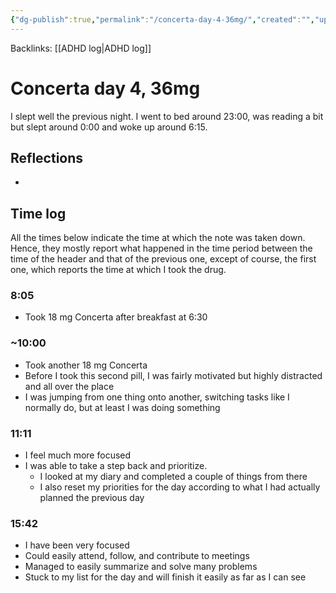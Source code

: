 ```yaml
---
{"dg-publish":true,"permalink":"/concerta-day-4-36mg/","created":"","updated":""}
---
```


Backlinks: [[ADHD log\|ADHD log]]

# Concerta day 4, 36mg
I slept well the previous night. I went to bed around 23:00, was reading a bit but slept around 0:00 and woke up around 6:15.

## Reflections
- 

## Time log
All the times below indicate the time at which the note was taken down. Hence, they mostly report what happened in the time period between the time of the header and that of the previous one, except of course, the first one, which reports the time at which I took the drug.

### 8:05
- Took 18 mg Concerta after breakfast at 6:30

### ~10:00
- Took another 18 mg Concerta
- Before I took this second pill, I was fairly motivated but highly distracted and all over the place
- I was jumping from one thing onto another, switching tasks like I normally do, but at least I was doing something

### 11:11
- I feel much more focused
- I was able to take a step back and prioritize.
	- I looked at my diary and completed a couple of things from there
	- I also reset my priorities for the day according to what I had actually planned the previous day

### 15:42
- I have been very focused
- Could easily attend, follow, and contribute to meetings 
- Managed to easily summarize and solve many problems
- Stuck to my list for the day and will finish it easily as far as I can see